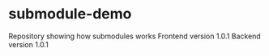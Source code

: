 # submodule-demo
Repository showing how submodules works
Frontend version 1.0.1
Backend version 1.0.1
